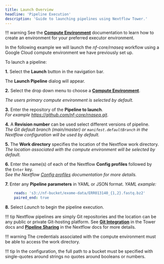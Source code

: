 ```yaml
---
title: Launch Overview
headline: 'Pipeline Execution'
description: 'Guide to launching pipelines using Nextflow Tower.'
---
```


!!! warning 
    See the [**Compute Environment**](../../compute-envs/overview/) documentation to learn how to create an environment for your preferred executor environment.


In the following example we will launch the *nf-core/rnaseq* workflow using a Google Cloud compute environment we have previously set up.

To launch a pipeline:

**1.** Select the **Launch** button in the navigation bar.


The **Launch Pipeline** dialog will appear.

**2.** Select the drop down menu to choose a [**Compute Environment**](../../compute-envs/overview).  

*The users primary compute environment is selected by default.*


**3.** Enter the repository of the **Pipeline to launch**.  
*For example https://github.com/nf-core/rnaseq.git*.

**4.** A **Revision number** can be used select different versions of pipeline.  
*The Git default branch (main/master) or `manifest.defaultBranch` in the Nextflow configuration will be used by default.*

**5.** The **Work directory** specifies the location of the Nextflow work directory.  
*The location associated with the compute environment will be selected by default.*

**6.** Enter the name(s) of each of the Nextflow **Config profiles** followed by the `Enter` key.  
*See the Nextflow [Config profiles](https://www.nextflow.io/docs/latest/config.html?highlight=profiles#config-profiles) documentation for more details.*

**7.** Enter any **Pipeline parameters** in YAML or JSON format.
*YAML example:*

```yaml
    reads: 's3://nf-bucket/exome-data/ERR013140_{1,2}.fastq.bz2'  
    paired_end: true
```

**8.** Select *Launch* to begin the pipeline execution.

!!! tip 
    Nextflow pipelines are simply Git repositories and the location can be any public or private Git-hosting platform. See [**Git Integration**](../../git/overview/) in the Tower docs and [**Pipeline Sharing**](https://www.nextflow.io/docs/latest/sharing.html) in the Nextflow docs for more details.

!!! warning 
    The credentials associated with the compute environment must be able to access the work directory.

!!! tip 
    In the configuration, the full path to a bucket must be specified with single-quotes around strings no quotes around booleans or numbers.
